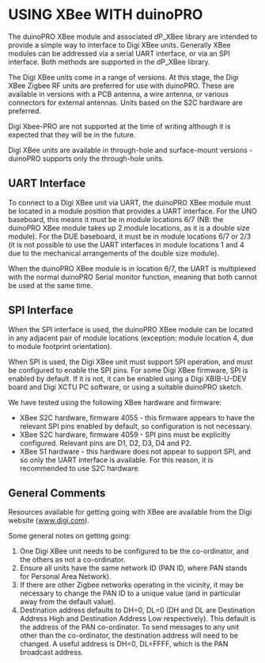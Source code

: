 # USING XBee WITH duinoPRO

The duinoPRO XBee module and associated dP_XBee library are intended to provide a simple way to interface to Digi XBee units.  Generally XBee modules can be addressed via a serial UART interface, or via an SPI interface.  Both methods are supported in the dP_XBee library.

The Digi XBee units come in a range of versions.  At this stage, the Digi XBee Zigbee RF units are preferred for use with duinoPRO.  These are available in versions with a PCB antenna, a wire antenna, or various connectors for external antennas.  Units based on the S2C hardware are preferred.

Digi Xbee-PRO are not supported at the time of writing although it is expected that they will be in the future.

Digi XBee units are available in through-hole and surface-mount versions - duinoPRO supports only the through-hole units.

## UART Interface

To connect to a Digi XBee unit via UART, the duinoPRO XBee module must be located in a module position that provides a UART interface.  For the UNO baseboard, this means it must be in module locations 6/7 (NB: the duinoPRO XBee module takes up 2 module locations, as it is a double size module).  For the DUE baseboard, it must be in module locations 6/7 or 2/3 (it is not possible to use the UART interfaces in module locations 1 and 4 due to the mechanical arrangements of the double size module).

When the duinoPRO XBee module is in location 6/7, the UART is multiplexed with the normal duinoPRO Serial monitor function, meaning that both cannot be used at the same time.

## SPI Interface

When the SPI interface is used, the duinoPRO XBee module can be located in any adjacent pair of module locations (exception: module location 4, due to module footprint orientation).

When SPI is used, the Digi XBee unit must support SPI operation, and must be configured to enable the SPI pins.  For some Digi XBee firmware, SPI is enabled by default.  If it is not, it can be enabled using a Digi XBIB-U-DEV board and Digi XCTU PC software, or using a suitable duinoPRO sketch.

We have tested using the following XBee hardware and firmware:
- XBee S2C hardware, firmware 4055 - this firmware appears to have the relevant SPI pins enabled by default, so configuration is not necessary.
- XBee S2C hardware, firmware 4059 - SPI pins must be explicitly configured.  Relevant pins are D1, D2, D3, D4 and P2.
- XBee S1 hardware - this hardware does not appear to support SPI, and so only the UART interface is available.  For this reason, it is recommended to use S2C hardware.

## General Comments

Resources available for getting going with XBee are available from the Digi website (www.digi.com).  

Some general notes on getting going:

1. One Digi XBee unit needs to be configured to be the co-ordinator, and the others as not a co-ordinator.
2. Ensure all units have the same network ID (PAN ID, where PAN stands for Personal Area Network). 
3. If there are other Zigbee networks operating in the vicinity, it may be necessary to change the PAN ID to a unique value (and in particular away from the default value).
4. Destination address defaults to DH=0, DL=0 (DH and DL are Destination Address High and Destination Address Low respectively).  This default is the address of the PAN co-ordinator.  To send messages to any unit other than the co-ordinator, the destination address will need to be changed.  A useful address is DH=0, DL=FFFF, which is the PAN broadcast address.
